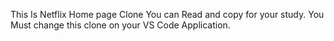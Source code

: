 This Is Netflix Home page Clone You can Read and copy for your study. You Must change this clone on your VS Code Application.
